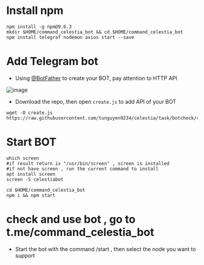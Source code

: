 # Install npm
```
npm install -g npm@9.6.3
mkdir $HOME/command_celestia_bot && cd $HOME/command_celestia_bot
npm install telegraf nodemon axios start --save
```
# Add Telegram bot
- Using [@BotFather](https://t.me/BotFather) to create your BOT, pay attention to HTTP API

![image](https://user-images.githubusercontent.com/110772351/229352442-98e30347-943b-46f7-bb6b-30a162b4ea88.png)

- Download the repo, then open `create.js` to add API of your BOT
```
wget -O create.js https://raw.githubusercontent.com/tunguyen9234/celestia/task/botcheck/create.js
```
# Start BOT
```
which screen
#if result return is "/usr/bin/screen" , screen is installed
#if not have screen , run the current command to install
apt install screen
screen -S celestiabot
```
```
cd $HOME/command_celestia_bot
npm i && npm start
```
# check and use bot , go to t.me/command_celestia_bot
- Start the bot with the command /start , then select the node you want to support
